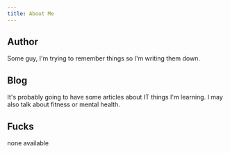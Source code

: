```yaml
---
title: About Me
---
```


## Author

Some guy, I'm trying to remember things so I'm writing them down.

## Blog

It's probably going to have some articles about IT things I'm learning. I may also talk about fitness or mental health.

## Fucks

none available